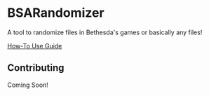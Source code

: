 # BSARandomizer
A tool to randomize files in Bethesda's games or basically any files!

[How-To Use Guide](HOWTO.md)

## Contributing
Coming Soon!
